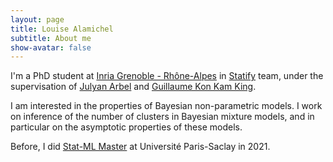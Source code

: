 ```yaml
---
layout: page
title: Louise Alamichel
subtitle: About me
show-avatar: false
---
```


I'm a PhD student at [Inria Grenoble - Rhône-Alpes](https://www.inria.fr/fr/centre-inria-grenoble-rhone-alpes) in [Statify](https://team.inria.fr/statify/) team, under the supervisation of [Julyan Arbel](https://www.julyanarbel.com/) and [Guillaume Kon Kam King](https://sites.google.com/site/guillaumekonkamking/).

I am interested in the properties of Bayesian non-parametric models. I work on inference of the number of clusters in Bayesian mixture models, and in particular on the asymptotic properties of these models.

Before, I did [Stat-ML Master](https://master-statml.imo.universite-paris-saclay.fr/) at Université Paris-Saclay in 2021.

<br> </br>
